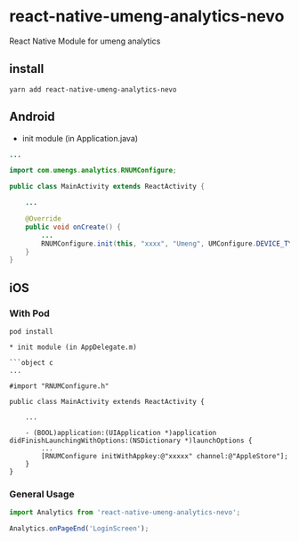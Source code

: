 # react-native-umeng-analytics-nevo

React Native Module for umeng analytics

## install

```
yarn add react-native-umeng-analytics-nevo
```

## Android

* init module (in Application.java)

```java
...

import com.umengs.analytics.RNUMConfigure;

public class MainActivity extends ReactActivity {

    ...

    @Override
    public void onCreate() {
        ...
        RNUMConfigure.init(this, "xxxx", "Umeng", UMConfigure.DEVICE_TYPE_PHONE, "");
    }
}
```

## iOS

### With Pod
```
pod install
```

```
* init module (in AppDelegate.m)

```object c
...

#import "RNUMConfigure.h"

public class MainActivity extends ReactActivity {

    ...

    - (BOOL)application:(UIApplication *)application didFinishLaunchingWithOptions:(NSDictionary *)launchOptions {
        ...
        [RNUMConfigure initWithAppkey:@"xxxxx" channel:@"AppleStore"];
    }
}
```


### General Usage

```javascript
import Analytics from 'react-native-umeng-analytics-nevo';

```

```javascript
Analytics.onPageEnd('LoginScreen');

```
